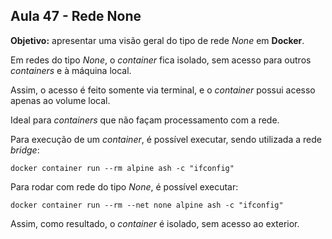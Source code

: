 ## Aula 47 - Rede None

**Objetivo:** apresentar uma visão geral do tipo de rede *None* em **Docker**.

Em redes do tipo *None*, o *container* fica isolado, sem acesso para outros *containers* e à máquina local.

Assim, o acesso é feito somente via terminal, e o *container* possui acesso apenas ao volume local.

Ideal para *containers* que não façam processamento com a rede.

Para execução de um *container*, é possível executar, sendo utilizada a rede *bridge*:

```shell
docker container run --rm alpine ash -c "ifconfig"
```

Para rodar com rede do tipo *None*, é possível executar:

```shell
docker container run --rm --net none alpine ash -c "ifconfig"
```

Assim, como resultado, o *container* é isolado, sem acesso ao exterior.
